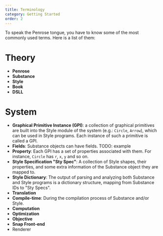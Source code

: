 ```yaml
---
title: Terminology
category: Getting Started
order: 2
---
```


To speak the Penrose tongue, you have to know some of the most commonly used terms. Here is a list of them:

# Theory
* __Penrose__
* __Substance__
* __Style__
* __Book__
* __DSLL__

# System
* __Graphical Primitive Instance (GPI)__: a collection of graphical primitives are built into the Style module of the system (e.g.: `Circle`, `Arrow`), which can be used in Style programs. Each instance of such a primitive is called a GPI.
* __Fields__: Substance objects can have fields. TODO: example
* __Property__: Each GPI has a set of properties associated with them. For instance, `Circle` has `r`, `x`, `y` and so on.
* __Style Specification "Sty Spec"__: A collection of Style shapes, their properties, and some extra information of the Substance object they are mapped to.
* __Style Dictionary__: The output of parsing and analyzing both Substance and Style programs is a dictionary structure, mapping from Substance IDs to "Sty Specs". 
* __Translation__
* __Compile-time__: During the compilation process of Substance and/or Style.
* __Computation__
* __Optimization__
* __Objective__
* __Snap Front-end__
* Renderer
